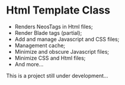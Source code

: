 # Html Template Class 

* Renders NeosTags in Html files;
* Render Blade tags (partial);
* Add and manage Javascript and CSS files;
* Management cache;
* Minimize and obscure Javascript files;
* Minimize CSS and Html files;
* And more...

This is a project still under development...
